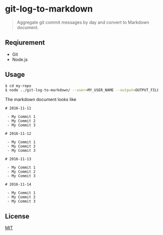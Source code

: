# git-log-to-markdown

> Aggregate git commit messages by day and convert to Markdown document.

## Reqiurement

- Git
- Node.js

## Usage

``` bash
$ cd my-repo
$ node ../git-log-to-markdown/ --user=MY_USER_NAME --output=OUTPUT_FILE_PATH
```
The markdown document looks like 

```
# 2016-11-11

 - My Commit 1
 - My Commit 2
 - My Commit 3

# 2016-11-12

 - My Commit 1
 - My Commit 2
 - My Commit 3

# 2016-11-13

 - My Commit 1
 - My Commit 2
 - My Commit 3

# 2016-11-14

 - My Commit 1
 - My Commit 2
 - My Commit 3

```

## License

[MIT](http://opensource.org/licenses/MIT)